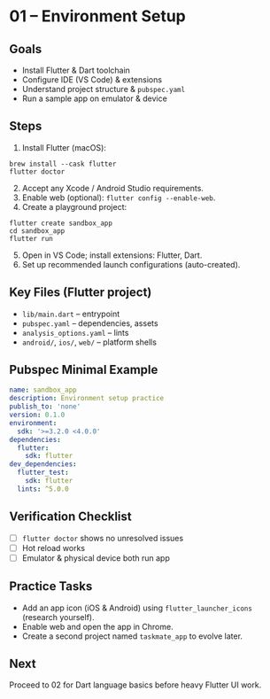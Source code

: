 # 01 – Environment Setup

## Goals
- Install Flutter & Dart toolchain
- Configure IDE (VS Code) & extensions
- Understand project structure & `pubspec.yaml`
- Run a sample app on emulator & device

## Steps
1. Install Flutter (macOS):
```
brew install --cask flutter
flutter doctor
```
2. Accept any Xcode / Android Studio requirements.
3. Enable web (optional): `flutter config --enable-web`.
4. Create a playground project:
```
flutter create sandbox_app
cd sandbox_app
flutter run
```
5. Open in VS Code; install extensions: Flutter, Dart.
6. Set up recommended launch configurations (auto-created).

## Key Files (Flutter project)
- `lib/main.dart` – entrypoint
- `pubspec.yaml` – dependencies, assets
- `analysis_options.yaml` – lints
- `android/`, `ios/`, `web/` – platform shells

## Pubspec Minimal Example
```yaml
name: sandbox_app
description: Environment setup practice
publish_to: 'none'
version: 0.1.0
environment:
  sdk: '>=3.2.0 <4.0.0'
dependencies:
  flutter:
    sdk: flutter
dev_dependencies:
  flutter_test:
    sdk: flutter
  lints: ^5.0.0
```

## Verification Checklist
- [ ] `flutter doctor` shows no unresolved issues
- [ ] Hot reload works
- [ ] Emulator & physical device both run app

## Practice Tasks
- Add an app icon (iOS & Android) using `flutter_launcher_icons` (research yourself).
- Enable web and open the app in Chrome.
- Create a second project named `taskmate_app` to evolve later.

## Next
Proceed to 02 for Dart language basics before heavy Flutter UI work.

